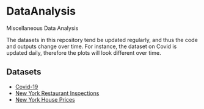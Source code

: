 # DataAnalysis
Miscellaneous Data Analysis

The datasets in this repository tend be updated regularly, and thus the code and outputs change over time. For instance, the dataset on Covid is updated daily, therefore the plots will look different over time.


## Datasets

* [Covid-19](https://github.com/MattHondrakis/DataAnalysis/blob/main/Covid-19/Covid.md)
* [New York Restaurant Inspections](https://github.com/MattHondrakis/DataAnalysis/blob/main/New%20York%20Inspections/Inspection.md)
* [New York House Prices](https://github.com/MattHondrakis/DataAnalysis/blob/main/NYC%20House%20Prices/NYC-House-Prices.md)
